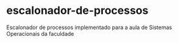# escalonador-de-processos
Escalonador de processos implementado para a aula de Sistemas Operacionais da faculdade
